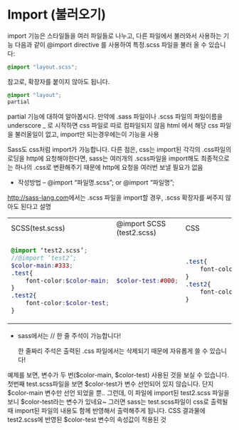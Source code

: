# Import (불러오기)

import 기능은 스타일들을 여러 파일들로 나누고, 다른 파일에서 불러와서 사용하는 기능
다음과 같이 @import directive 를 사용하여 특정.scss 파일을 불러 올 수 있습니다:

```scss
@import "layout.scss";
```

참고로, 확장자를 붙이지 않아도 됩니다.

```scss
@import "layout";
partial
```

partial 기능에 대하여 알아봅시다.
만약에 .sass 파일이나 .scss 파일의 파일이름을 underscore _ 로 시작하면 css 파일로 따로 컴파일되지 않음
html 에서 해당 css 파일을 불러올일이 없고, import만 되는경우에는이 기능을 사용

Sass도 css처럼 import가 가능합니다. 다른 점은, css는 import된 각각의 .css파일의 로딩을 http에 요청해야한다면, sass는 여러개의 .scss파일을 import해도 최종적으로는 하나의 .css로 변환해주기 때문에 http에 요청을 여러번 보낼 필요가 없음

* 작성방법 – @import “파일명.scss”; or @import “파일명”;

<http://sass-lang.com>에서는 .scss 파일을 import할 경우, .scss 확장자를 써주지 않아도 된다고 설명

<table>
<tr><td>SCSS(test.scss)</td><td>@import SCSS (test2.scss)</td><td>CSS</td></tr>

<tr><td>

```scss
@import ‘test2.scss’;
//@import ‘test2’;
$color-main:#333;
.test{
    font-color:$color-main;
}
.test2{
    font-color:$color-test;
}
```

</td><td>

```scss
$color-test:#000;
```

</td><td>

```scss
.test{
    font-color:#333;
}
.test2{
    font-color:#000;
}
```

</td></tr>
</table>

* sass에서는 // 한 줄 주석이 가능합니다!

   한 줄짜리 주석은 출력된 .css 파일에서는 삭제되기 때문에 자유롭게 쓸 수 있습니다!

예제를 보면, 변수가 두 번($color-main, $color-test) 사용된 것을 보실 수 있습니다. 첫번째 test.scss파일을 보면 $color-test가 변수 선언되어 있지 않습니다. 단지 $color-main 변수만 선언 되었을 뿐.. 그런데, 이 파일에 import된 test2.scss 파일을 보니 $color-test라는 변수가 있네요~ 그러면 sass는 test.scss파일이 css로 출력될 때 import된 파일의 내용도 함께 반영해서 출력해주게 됩니다.
CSS 결과물에 test2.scss에 반영된 $color-test 변수의 속성값이 적용된 것